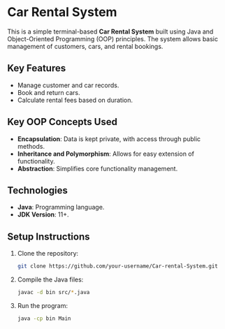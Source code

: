 
# Car Rental System

This is a simple terminal-based **Car Rental System** built using Java and Object-Oriented Programming (OOP) principles. The system allows basic management of customers, cars, and rental bookings.

## Key Features
- Manage customer and car records.
- Book and return cars.
- Calculate rental fees based on duration.

## Key OOP Concepts Used
- **Encapsulation**: Data is kept private, with access through public methods.
- **Inheritance and Polymorphism**: Allows for easy extension of functionality.
- **Abstraction**: Simplifies core functionality management.

## Technologies
- **Java**: Programming language.
- **JDK Version**: 11+.

## Setup Instructions
1. Clone the repository:
   ```bash
   git clone https://github.com/your-username/Car-rental-System.git
   ```
2. Compile the Java files:
   ```bash
   javac -d bin src/*.java
   ```
3. Run the program:
   ```bash
   java -cp bin Main
   ```

